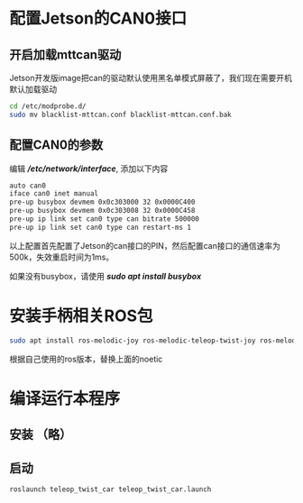 # 配置Jetson的CAN0接口
## 开启加载mttcan驱动
Jetson开发版image把can的驱动默认使用黑名单模式屏蔽了，我们现在需要开机默认加载驱动
```bash
cd /etc/modprobe.d/
sudo mv blacklist-mttcan.conf blacklist-mttcan.conf.bak
```

## 配置CAN0的参数
编辑 ***/etc/network/interface***, 添加以下内容
```bash
auto can0
iface can0 inet manual
pre-up busybox devmem 0x0c303000 32 0x0000C400
pre-up busybox devmem 0x0c303008 32 0x0000C458
pre-up ip link set can0 type can bitrate 500000
pre-up ip link set can0 type can restart-ms 1
```
以上配置首先配置了Jetson的can接口的PIN，然后配置can接口的通信速率为500k，失效重启时间为1ms。

如果没有busybox，请使用 ***sudo apt install busybox***

# 安装手柄相关ROS包
```bash
sudo apt install ros-melodic-joy ros-melodic-teleop-twist-joy ros-melodic-joystick-drivers
```
根据自己使用的ros版本，替换上面的noetic

# 编译运行本程序
## 安装 （略）
## 启动
```bash
roslaunch teleop_twist_car teleop_twist_car.launch
```
